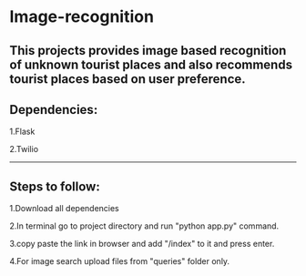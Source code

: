 # Image-recognition
This projects provides image based recognition of unknown tourist places and also recommends tourist places based on user preference.
-----------------------------------------
Dependencies:
-----------------------------------------
1.Flask

2.Twilio

-----------------------------------------
Steps to follow:
-----------------------------------------
1.Download all dependencies

2.In terminal go to project directory and run "python app.py" command.

3.copy paste the link in browser and add "/index" to it and press enter.

4.For image search upload files from "queries" folder only.





